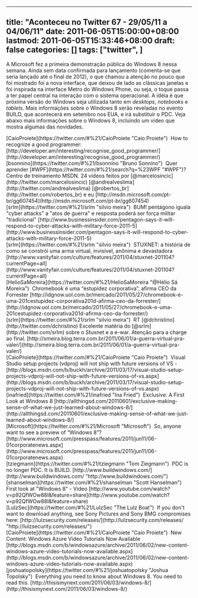 
---
title: "Aconteceu no Twitter 67 - 29/05/11 a 04/06/11"
date: 2011-06-05T15:00:00+08:00
lastmod: 2011-06-05T15:33:46+08:00
draft: false
categories: []
tags: ["twitter", ]
---


A Microsoft fez a primeira demonstração pública do Windows 8 nessa semana. Ainda sem data confirmada para lançamento (comenta-se que seria lançado até o final de 2012), o que chamou a atenção no pouco que foi mostrado foi a nova interface, que deixou de lado as clássicas janelas e foi inspirada na interface Metro do Windows Phone, ou seja, o toque passa a ter papel central na interação com o sistema operacional. A idéia é que próxima versão do Windows seja utilizada tanto em *desktops*, *notebooks* e *tablets*. Mais informações sobre o Windows 8 serão reveladas no evento BUILD, que acontecerá em setembro nos EUA, e irá substituir o PDC. Veja abaixo mais informações sobre o Windows 8, incluindo um vídeo que mostra algumas das novidades.


<div class="tweet-row"><span class="tweet-user-name">[CaioProiete](https://twitter.com/#%21/CaioProiete "Caio Proiete")  </span>How to recognize a good programmer: [http://developer.am/interesting/recognise_good_programmer/](http://developer.am/interesting/recognise_good_programmer/)  


<div class="tweet-row"><span class="tweet-user-name">[bsonnino](https://twitter.com/#%21/bsonnino "Bruno Sonnino")  </span>Quer aprender [<span class="hash">#</span><span class="hash-text">WPF</span>](https://twitter.com/#%21/search?q=%23WPF "#WPF")? Centro de treinamento MSDN. 24 vídeos feitos por [<span class="at">@</span><span class="at-text">marcelosincic</span>](http://twitter.com/marcelosincic) [<span class="at">@</span><span class="at-text">andrealveslima</span>](http://twitter.com/andrealveslima) [<span class="at">@</span><span class="at-text">robertos_br</span>](http://twitter.com/robertos_br) e eu [http://msdn.microsoft.com/pt-br/gg607454](http://msdn.microsoft.com/pt-br/gg607454)  


<div class="tweet-row"><span class="tweet-user-name">[srlm](https://twitter.com/#%21/srlm "silvio meira")  </span>BUM! pentágono iguala "cyber attacks" a "atos de guerra" e resposta poderá ser força militar "tradicional"   
[http://www.businessinsider.com/pentagon-says-it-will-respond-to-cyber-attacks-with-military-force-2011-5](http://www.businessinsider.com/pentagon-says-it-will-respond-to-cyber-attacks-with-military-force-2011-5)  


<div class="tweet-row"><span class="tweet-user-name">[srlm](https://twitter.com/#%21/srlm "silvio meira")  </span>STUXNET: a história de como se constrói uma arma virtual, invisível, anônima e devastadora [http://www.vanityfair.com/culture/features/2011/04/stuxnet-201104?currentPage=all](http://www.vanityfair.com/culture/features/2011/04/stuxnet-201104?currentPage=all)  


<div class="tweet-row"><span class="tweet-user-name">[HelioSaMoreira](https://twitter.com/#%21/HelioSaMoreira "@Hélio Sá Moreira")  </span>Chromebook é uma “estupidez corporativa”, afirma CEO da Forrester   
[http://idgnow.uol.com.br/mercado/2011/05/27/chromebook-e-uma-201cestupidez-corporativa201d-afirma-ceo-da-forrester/](http://idgnow.uol.com.br/mercado/2011/05/27/chromebook-e-uma-201cestupidez-corporativa201d-afirma-ceo-da-forrester/)  


<div class="tweet-row"><span class="tweet-user-name">[srlm](https://twitter.com/#%21/srlm "silvio meira")  </span>RT [<span class="at">@</span><span class="at-text">dchristino</span>](http://twitter.com/dchristino) Excelente matéria do [<span class="at">@</span><span class="at-text">srlm</span>](http://twitter.com/srlm) sobre o Stuxnet e a e-war. Atenção para a charge ao final. [http://smeira.blog.terra.com.br/2011/06/01/a-guerra-virtual-pra-valer/](http://smeira.blog.terra.com.br/2011/06/01/a-guerra-virtual-pra-valer/)  


<div class="tweet-row"><span class="tweet-user-name">[CaioProiete](https://twitter.com/#%21/CaioProiete "Caio Proiete")  </span>Visual Studio setup projects (vdproj) will not ship with future versions of VS -   
[http://blogs.msdn.com/b/buckh/archive/2011/03/17/visual-studio-setup-projects-vdproj-will-not-ship-with-future-versions-of-vs.aspx](http://blogs.msdn.com/b/buckh/archive/2011/03/17/visual-studio-setup-projects-vdproj-will-not-ship-with-future-versions-of-vs.aspx)  


<div class="tweet-row"><span class="tweet-user-name">[inafried](https://twitter.com/#%21/inafried "Ina Fried")  </span>Exclusive: A First Look at Windows 8 [http://allthingsd.com/20110601/exclusive-making-sense-of-what-we-just-learned-about-windows-8/](http://allthingsd.com/20110601/exclusive-making-sense-of-what-we-just-learned-about-windows-8/)  


<div class="tweet-row"><span class="tweet-user-name">[Microsoft](https://twitter.com/#%21/Microsoft "Microsoft")  </span>So, anyone want to see a preview of “Windows 8”? [http://www.microsoft.com/presspass/features/2011/jun11/06-01corporatenews.aspx](http://www.microsoft.com/presspass/features/2011/jun11/06-01corporatenews.aspx)  


<div class="tweet-row"><span class="tweet-user-name">[tziegmann](https://twitter.com/#%21/tziegmann "Tom Ziegmann")  </span>PDC is no longer PDC. It is BUILD. [http://www.buildwindows.com/](http://www.buildwindows.com/ "http://www.buildwindows.com/")  


<div class="tweet-row"><span class="tweet-user-name">[shanselman](https://twitter.com/#%21/shanselman "Scott Hanselman")  </span>First look at "Windows 8" - Video [http://www.youtube.com/watch?v=p92QfWOw88I&feature=share](http://www.youtube.com/watch?v=p92QfWOw88I&feature=share)  


<div class="tweet-row"><span class="tweet-user-name">[LulzSec](https://twitter.com/#%21/LulzSec "The Lulz Boat")  I</span>f you don't want to download anything, see Sony Pictures and Sony BMG compromises here: [http://lulzsecurity.com/releases/](http://lulzsecurity.com/releases/ "http://lulzsecurity.com/releases/")  


<div class="tweet-row"><span class="tweet-user-name">[CaioProiete](https://twitter.com/#%21/CaioProiete "Caio Proiete")  </span>New Content: Windows Azure Video Tutorials Now Available [http://blogs.msdn.com/b/windowsazure/archive/2011/06/02/new-content-windows-azure-video-tutorials-now-available.aspx](http://blogs.msdn.com/b/windowsazure/archive/2011/06/02/new-content-windows-azure-video-tutorials-now-available.aspx)  


<div class="tweet-row"><span class="tweet-user-name">[joshuatopolsky](https://twitter.com/#%21/joshuatopolsky "Joshua Topolsky")  </span>Everything you need to know about Windows 8. You need to read this. [http://thisismynext.com/2011/06/03/windows-8/](http://thisismynext.com/2011/06/03/windows-8/)  

</div>
</div>
</div>
</div>
</div>
</div>
</div>
</div>
</div>
</div>
</div>
</div>
</div>
</div>

